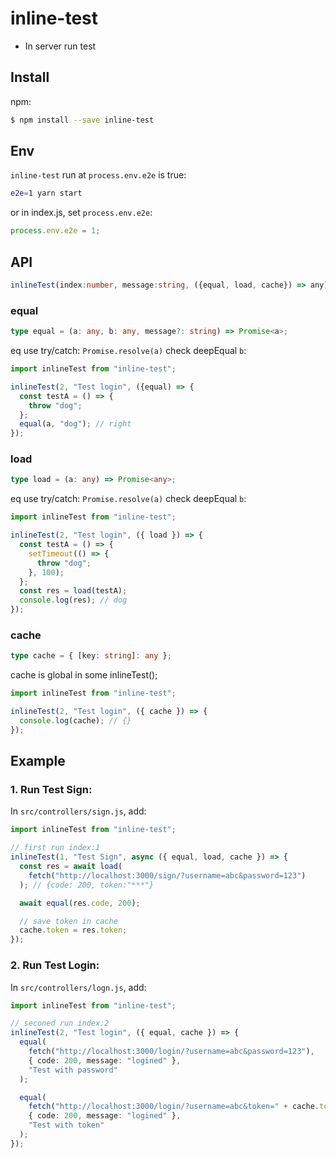 # inline-test

- In server run test

## Install

npm:

```sh
$ npm install --save inline-test
```

## Env

`inline-test` run at `process.env.e2e` is true:

```sh
e2e=1 yarn start
```

or in index.js, set `process.env.e2e`:

```js
process.env.e2e = 1;
```

## API

```ts
inlineTest(index:number, message:string, ({equal, load, cache}) => any);
```

### equal

```ts
type equal = (a: any, b: any, message?: string) => Promise<a>;
```

eq use try/catch: `Promise.resolve(a)` check deepEqual `b`:

```ts
import inlineTest from "inline-test";

inlineTest(2, "Test login", ({equal) => {
  const testA = () => {
    throw "dog";
  };
  equal(a, "dog"); // right
});
```

### load

```ts
type load = (a: any) => Promise<any>;
```

eq use try/catch: `Promise.resolve(a)` check deepEqual `b`:

```ts
import inlineTest from "inline-test";

inlineTest(2, "Test login", ({ load }) => {
  const testA = () => {
    setTimeout(() => {
      throw "dog";
    }, 100);
  };
  const res = load(testA);
  console.log(res); // dog
});
```

### cache

```ts
type cache = { [key: string]: any };
```

cache is global in some inlineTest();

```ts
import inlineTest from "inline-test";

inlineTest(2, "Test login", ({ cache }) => {
  console.log(cache); // {}
});
```

## Example

### 1. Run Test Sign:

In `src/controllers/sign.js`, add:

```js
import inlineTest from "inline-test";

// first run index:1
inlineTest(1, "Test Sign", async ({ equal, load, cache }) => {
  const res = await load(
    fetch("http://localhost:3000/sign/?username=abc&password=123")
  ); // {code: 200, token:"***"}

  await equal(res.code, 200);

  // save token in cache
  cache.token = res.token;
});
```

### 2. Run Test Login:

In `src/controllers/logn.js`, add:

```ts
import inlineTest from "inline-test";

// seconed run index:2
inlineTest(2, "Test login", ({ equal, cache }) => {
  equal(
    fetch("http://localhost:3000/login/?username=abc&password=123"),
    { code: 200, message: "logined" },
    "Test with password"
  );

  equal(
    fetch("http://localhost:3000/login/?username=abc&token=" + cache.token),
    { code: 200, message: "logined" },
    "Test with token"
  );
});
```
